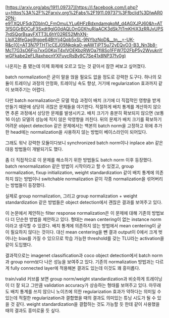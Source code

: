 [https://arxiv.org/abs/1911.09737](https://l.facebook.com/l.php?u=https%3A%2F%2Farxiv.org%2Fabs%2F1911.09737%3Ffbclid%3DIwAR02PN-e9TXQUF5drZDbInO_FmOmuLYLu6HFzBdxndamgkoM_d4AGXJPJ60&h=AT3fSGGrBOCuF3Sxdt9glG0dAQLOnG0XhuRIaACK3dSk7tTmKHjX3zRRJvUPS7rdSQgrBsayFXTT3L6hY02RE52MhXN-LIpX28feGag9tgpe64BtYjj4Qqb5xSL-9NYbzNoD&__tn__=-UK-R&c[0]=AT3N7PTHTIcCEJ05Nkpka0-wAWTiPT5u72yEQvO3-B3_Nn3b8-McT7G3sO6Fio7xxG0KpjT4xlVOEKbzRWOa7fI8So1FFW7D2FbP5y2WyuknYwGFkabe2eFLRaxhpcnYXFuycRsBv9C7Se41x8NP37fv0g)

나온지는 좀 됐는데 이제 화제에 오르고 있는 것 같아서 잠깐 써보고 싶어졌다.

batch normalization은 굳이 말을 얹을 필요도 없을 정도로 강력한 도구다. 하나의 모듈이 트레이닝 과정의 안정화, 트레이닝 속도 향상, 거기에 regularization 효과까지 같이 보여주기는 어렵다.

다만 batch normalization은 모델 학습 과정이 배치 크기에 더 직접적인 영향을 받게 만들기 때문에 상당히 귀찮은 문제들을 야기한다. 적절하게 배치 통계를 계산하지 않으면 추론 과정에서 상당한 문제를 발생시키고. 배치 크기가 충분히 확보되지 않으면 (보통 16 이상) 모델의 성능에 적지 않은 악영향을 끼친다. 뒤의 문제가 배치 크기를 확보하기 어려운 object detection 같은 문제에서는 백본의 batch norm을 고정하고 위에 추가한 head에는 normalization을 사용하지 않는 방법이 베이스라인이 되어있다.

그래도 워낙 강력한 모듈이다보니 synchronized batch norm이나 inplace abn 같은 대응 방법들이 개발되기도 했다.

좀 더 직접적으로 이 문제를 해소하기 위한 방법들도 batch norm 이후 등장했다. batch renormalization 같은 방법이 시작이라고 할 수 있겠고, group normalization, fixup initialization, weight standardization 같이 배치 통계에 의존하지 않는 방법이나 switchable normalization 같이 각종 normalization을 섞어버리는 방법들이 등장했다.

실제로 group normalization, 그리고 group normalization + weight standardization 같은 방법들은 object detection에서 괜찮은 결과를 보여주고 있다.

이 논문에서 제안하는 filter response normalization은 이 문제에 대해 기존의 방법보다 더 단순한 방법을 제안하고 있다. 형태는 mean centering이 없는 instance norm이라고 생각할 수 있겠다. 배치 통계에 의존하지 않는 방법에서 mean centering이 굳이 필요하지 않다는 것이다. 대신 mean centering을 뺀 결과 output이 0에서 크게 벗어나는 bias를 가질 수 있으므로 학습 가능한 threshold를 갖는 TLU라는 activation을 같이 도입했다.

결과적으로는 imagenet classification과 coco object detection에서 batch norm과 group norm보다 나은 성능을 보여주고 있다. 기존의 normalization 방법과는 다르게 fully connected layer에 적용해본 결과도 있는데 이것도 꽤 흥미롭다.

train/valid 커브를 보면 group norm/weight standardization과 비슷하게 트레이닝이 더 잘 되고 그만큼 validation accuracy가 상승하는 형태를 보여주고 있다. 아무래도 배치 통계를 쓰지 않으니 노이즈에 의한 regularization 효과가 약하다는 의미일 수 있는데 적절한 regularization과 결합했을 때의 결과도 의미있는 튜닝 시도가 될 수 있을 것 같다. weight standardization을 결합하는 것도 가능할 듯 한데 같이 사용했을 때의 결과도 흥미로울 듯 싶다.
